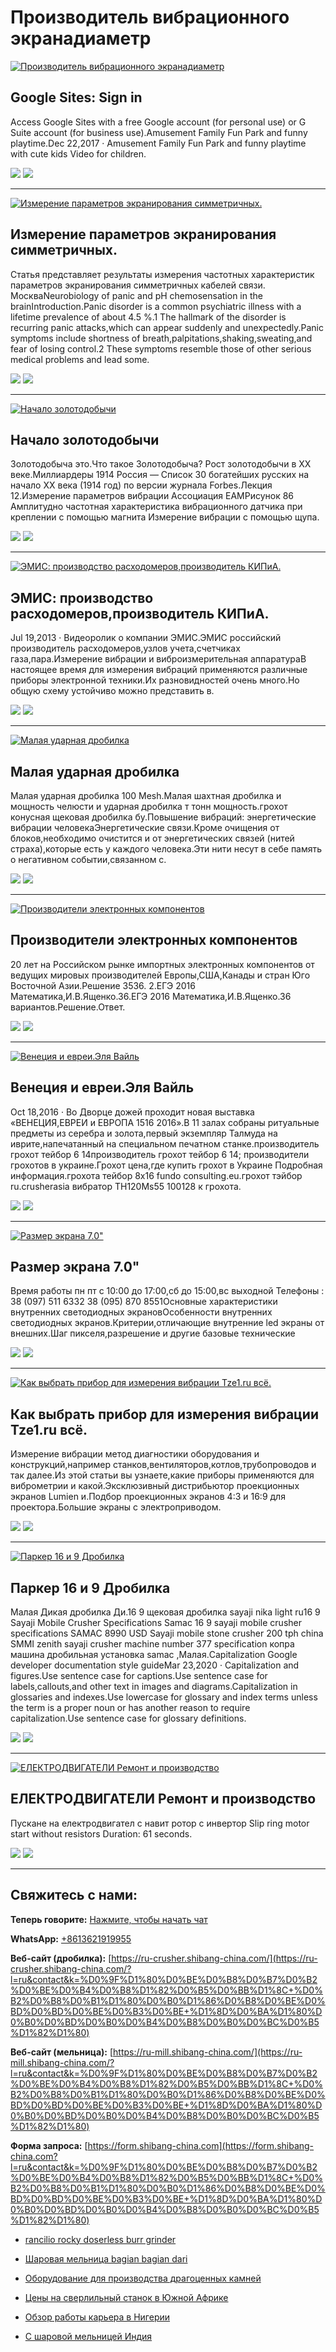 # Производитель вибрационного экранадиаметр

<a href="https://swt.shibang-china.com/?l=ru&img&k=%D0%9F%D1%80%D0%BE%D0%B8%D0%B7%D0%B2%D0%BE%D0%B4%D0%B8%D1%82%D0%B5%D0%BB%D1%8C+%D0%B2%D0%B8%D0%B1%D1%80%D0%B0%D1%86%D0%B8%D0%BE%D0%BD%D0%BD%D0%BE%D0%B3%D0%BE+%D1%8D%D0%BA%D1%80%D0%B0%D0%BD%D0%B0%D0%B4%D0%B8%D0%B0%D0%BC%D0%B5%D1%82%D1%80" target="_blank">![Производитель вибрационного экранадиаметр](http://static.shibang-china.com/all-800x300/818.jpg)</a>

## Google Sites: Sign in
Access Google Sites with a free Google account (for personal use) or G Suite account (for business use).Amusement Family Fun Park and funny playtime.Dec 22,2017 · Amusement Family Fun Park and funny playtime with cute kids Video for children.


<a href="https://whatsapp.shibangsoft.com/WhatsApp.php" target="_blank" title="WhatsApp">![](http://static.shibang-china.com/icon/whatsapp.png)</a> <a href="https://swt.shibang-china.com/?l=ru&icon&k=%D0%9F%D1%80%D0%BE%D0%B8%D0%B7%D0%B2%D0%BE%D0%B4%D0%B8%D1%82%D0%B5%D0%BB%D1%8C+%D0%B2%D0%B8%D0%B1%D1%80%D0%B0%D1%86%D0%B8%D0%BE%D0%BD%D0%BD%D0%BE%D0%B3%D0%BE+%D1%8D%D0%BA%D1%80%D0%B0%D0%BD%D0%B0%D0%B4%D0%B8%D0%B0%D0%BC%D0%B5%D1%82%D1%80" target="_blank">![](http://static.shibang-china.com/icon/chat-ru.png)</a>

---

<a href="https://swt.shibang-china.com/?l=ru&img&k=%D0%9F%D1%80%D0%BE%D0%B8%D0%B7%D0%B2%D0%BE%D0%B4%D0%B8%D1%82%D0%B5%D0%BB%D1%8C+%D0%B2%D0%B8%D0%B1%D1%80%D0%B0%D1%86%D0%B8%D0%BE%D0%BD%D0%BD%D0%BE%D0%B3%D0%BE+%D1%8D%D0%BA%D1%80%D0%B0%D0%BD%D0%B0%D0%B4%D0%B8%D0%B0%D0%BC%D0%B5%D1%82%D1%80" target="_blank">![Измерение параметров экранирования симметричных.](http://static.shibang-china.com/all-800x300/358.jpg)</a>

## Измерение параметров экранирования симметричных.
Статья представляет результаты измерения частотных характеристик параметров экранирования симметричных кабелей связи. МоскваNeurobiology of panic and pH chemosensation in the brainIntroduction.Panic disorder is a common psychiatric illness with a lifetime prevalence of about 4.5 %.1 The hallmark of the disorder is recurring panic attacks,which can appear suddenly and unexpectedly.Panic symptoms include shortness of breath,palpitations,shaking,sweating,and fear of losing control.2 These symptoms resemble those of other serious medical problems and lead some.


<a href="https://whatsapp.shibangsoft.com/WhatsApp.php" target="_blank" title="WhatsApp">![](http://static.shibang-china.com/icon/whatsapp.png)</a> <a href="https://swt.shibang-china.com/?l=ru&icon&k=%D0%9F%D1%80%D0%BE%D0%B8%D0%B7%D0%B2%D0%BE%D0%B4%D0%B8%D1%82%D0%B5%D0%BB%D1%8C+%D0%B2%D0%B8%D0%B1%D1%80%D0%B0%D1%86%D0%B8%D0%BE%D0%BD%D0%BD%D0%BE%D0%B3%D0%BE+%D1%8D%D0%BA%D1%80%D0%B0%D0%BD%D0%B0%D0%B4%D0%B8%D0%B0%D0%BC%D0%B5%D1%82%D1%80" target="_blank">![](http://static.shibang-china.com/icon/chat-ru.png)</a>

---

<a href="https://swt.shibang-china.com/?l=ru&img&k=%D0%9F%D1%80%D0%BE%D0%B8%D0%B7%D0%B2%D0%BE%D0%B4%D0%B8%D1%82%D0%B5%D0%BB%D1%8C+%D0%B2%D0%B8%D0%B1%D1%80%D0%B0%D1%86%D0%B8%D0%BE%D0%BD%D0%BD%D0%BE%D0%B3%D0%BE+%D1%8D%D0%BA%D1%80%D0%B0%D0%BD%D0%B0%D0%B4%D0%B8%D0%B0%D0%BC%D0%B5%D1%82%D1%80" target="_blank">![Начало золотодобычи](http://static.shibang-china.com/all-800x300/137.jpg)</a>

## Начало золотодобычи
Золотодобыча это.Что такое Золотодобыча? Рост золотодобычи в XX веке.Миллиардеры 1914 Россия — Список 30 богатейших русских на начало XX века (1914 год) по версии журнала Forbes.Лекция 12.Измерение параметров вибрации Ассоциация EAMРисунок 86 Амплитудно частотная характеристика вибрационного датчика при креплении с помощью магнита Измерение вибрации с помощью щупа.


<a href="https://whatsapp.shibangsoft.com/WhatsApp.php" target="_blank" title="WhatsApp">![](http://static.shibang-china.com/icon/whatsapp.png)</a> <a href="https://swt.shibang-china.com/?l=ru&icon&k=%D0%9F%D1%80%D0%BE%D0%B8%D0%B7%D0%B2%D0%BE%D0%B4%D0%B8%D1%82%D0%B5%D0%BB%D1%8C+%D0%B2%D0%B8%D0%B1%D1%80%D0%B0%D1%86%D0%B8%D0%BE%D0%BD%D0%BD%D0%BE%D0%B3%D0%BE+%D1%8D%D0%BA%D1%80%D0%B0%D0%BD%D0%B0%D0%B4%D0%B8%D0%B0%D0%BC%D0%B5%D1%82%D1%80" target="_blank">![](http://static.shibang-china.com/icon/chat-ru.png)</a>

---

<a href="https://swt.shibang-china.com/?l=ru&img&k=%D0%9F%D1%80%D0%BE%D0%B8%D0%B7%D0%B2%D0%BE%D0%B4%D0%B8%D1%82%D0%B5%D0%BB%D1%8C+%D0%B2%D0%B8%D0%B1%D1%80%D0%B0%D1%86%D0%B8%D0%BE%D0%BD%D0%BD%D0%BE%D0%B3%D0%BE+%D1%8D%D0%BA%D1%80%D0%B0%D0%BD%D0%B0%D0%B4%D0%B8%D0%B0%D0%BC%D0%B5%D1%82%D1%80" target="_blank">![ЭМИС: производство расходомеров,производитель КИПиА.](http://static.shibang-china.com/all-800x300/155.jpg)</a>

## ЭМИС: производство расходомеров,производитель КИПиА.
Jul 19,2013 · Видеоролик о компании ЭМИС.ЭМИС российский производитель расходомеров,узлов учета,счетчиках газа,пара.Измерение вибрации и виброизмерительная аппаратураВ настоящее время для измерения вибраций применяются различные приборы электронной техники.Их разновидностей очень много.Но общую схему устойчиво можно представить в.


<a href="https://whatsapp.shibangsoft.com/WhatsApp.php" target="_blank" title="WhatsApp">![](http://static.shibang-china.com/icon/whatsapp.png)</a> <a href="https://swt.shibang-china.com/?l=ru&icon&k=%D0%9F%D1%80%D0%BE%D0%B8%D0%B7%D0%B2%D0%BE%D0%B4%D0%B8%D1%82%D0%B5%D0%BB%D1%8C+%D0%B2%D0%B8%D0%B1%D1%80%D0%B0%D1%86%D0%B8%D0%BE%D0%BD%D0%BD%D0%BE%D0%B3%D0%BE+%D1%8D%D0%BA%D1%80%D0%B0%D0%BD%D0%B0%D0%B4%D0%B8%D0%B0%D0%BC%D0%B5%D1%82%D1%80" target="_blank">![](http://static.shibang-china.com/icon/chat-ru.png)</a>

---

<a href="https://swt.shibang-china.com/?l=ru&img&k=%D0%9F%D1%80%D0%BE%D0%B8%D0%B7%D0%B2%D0%BE%D0%B4%D0%B8%D1%82%D0%B5%D0%BB%D1%8C+%D0%B2%D0%B8%D0%B1%D1%80%D0%B0%D1%86%D0%B8%D0%BE%D0%BD%D0%BD%D0%BE%D0%B3%D0%BE+%D1%8D%D0%BA%D1%80%D0%B0%D0%BD%D0%B0%D0%B4%D0%B8%D0%B0%D0%BC%D0%B5%D1%82%D1%80" target="_blank">![Малая ударная дробилка](http://static.shibang-china.com/all-800x300/614.jpg)</a>

## Малая ударная дробилка
Малая ударная дробилка 100 Mesh.Малая шахтная дробилка и мощность челюсти и ударная дробилка т тонн мощность.грохот конусная щековая дробилка бу.Повышение вибраций: энергетические вибрации человекаЭнергетические связи.Кроме очищения от блоков,необходимо очистится и от энергетических связей (нитей страха),которые есть у каждого человека.Эти нити несут в себе память о негативном событии,связанном с.


<a href="https://whatsapp.shibangsoft.com/WhatsApp.php" target="_blank" title="WhatsApp">![](http://static.shibang-china.com/icon/whatsapp.png)</a> <a href="https://swt.shibang-china.com/?l=ru&icon&k=%D0%9F%D1%80%D0%BE%D0%B8%D0%B7%D0%B2%D0%BE%D0%B4%D0%B8%D1%82%D0%B5%D0%BB%D1%8C+%D0%B2%D0%B8%D0%B1%D1%80%D0%B0%D1%86%D0%B8%D0%BE%D0%BD%D0%BD%D0%BE%D0%B3%D0%BE+%D1%8D%D0%BA%D1%80%D0%B0%D0%BD%D0%B0%D0%B4%D0%B8%D0%B0%D0%BC%D0%B5%D1%82%D1%80" target="_blank">![](http://static.shibang-china.com/icon/chat-ru.png)</a>

---

<a href="https://swt.shibang-china.com/?l=ru&img&k=%D0%9F%D1%80%D0%BE%D0%B8%D0%B7%D0%B2%D0%BE%D0%B4%D0%B8%D1%82%D0%B5%D0%BB%D1%8C+%D0%B2%D0%B8%D0%B1%D1%80%D0%B0%D1%86%D0%B8%D0%BE%D0%BD%D0%BD%D0%BE%D0%B3%D0%BE+%D1%8D%D0%BA%D1%80%D0%B0%D0%BD%D0%B0%D0%B4%D0%B8%D0%B0%D0%BC%D0%B5%D1%82%D1%80" target="_blank">![Производители электронных компонентов](http://static.shibang-china.com/all-800x300/314.jpg)</a>

## Производители электронных компонентов
20 лет на Российском рынке импортных электронных компонентов от ведущих мировых производителей Европы,США,Канады и стран Юго Восточной Азии.Решение 3536. 2.ЕГЭ 2016 Математика,И.В.Ященко.36.ЕГЭ 2016 Математика,И.В.Ященко.36 вариантов.Решение.Ответ.


<a href="https://whatsapp.shibangsoft.com/WhatsApp.php" target="_blank" title="WhatsApp">![](http://static.shibang-china.com/icon/whatsapp.png)</a> <a href="https://swt.shibang-china.com/?l=ru&icon&k=%D0%9F%D1%80%D0%BE%D0%B8%D0%B7%D0%B2%D0%BE%D0%B4%D0%B8%D1%82%D0%B5%D0%BB%D1%8C+%D0%B2%D0%B8%D0%B1%D1%80%D0%B0%D1%86%D0%B8%D0%BE%D0%BD%D0%BD%D0%BE%D0%B3%D0%BE+%D1%8D%D0%BA%D1%80%D0%B0%D0%BD%D0%B0%D0%B4%D0%B8%D0%B0%D0%BC%D0%B5%D1%82%D1%80" target="_blank">![](http://static.shibang-china.com/icon/chat-ru.png)</a>

---

<a href="https://swt.shibang-china.com/?l=ru&img&k=%D0%9F%D1%80%D0%BE%D0%B8%D0%B7%D0%B2%D0%BE%D0%B4%D0%B8%D1%82%D0%B5%D0%BB%D1%8C+%D0%B2%D0%B8%D0%B1%D1%80%D0%B0%D1%86%D0%B8%D0%BE%D0%BD%D0%BD%D0%BE%D0%B3%D0%BE+%D1%8D%D0%BA%D1%80%D0%B0%D0%BD%D0%B0%D0%B4%D0%B8%D0%B0%D0%BC%D0%B5%D1%82%D1%80" target="_blank">![Венеция и евреи.Эля Вайль](http://static.shibang-china.com/all-800x300/205.jpg)</a>

## Венеция и евреи.Эля Вайль
Oct 18,2016 · Во Дворце дожей проходит новая выставка «ВЕНЕЦИЯ,ЕВРЕИ и ЕВРОПА 1516 2016».В 11 залах собраны ритуальные предметы из серебра и золота,первый экземпляр Талмуда на иврите,напечатанный на специальном печатном станке.производитель грохот тейбор 6 14производитель грохот тейбор 6 14; производители грохотов в украине.Грохот цена,где купить грохот в Украине Подробная информация.грохота тейбор 8х16 fundo consulting.eu.грохот тэйбор ru.crusherasia вибратор ТН120Мs55 100128 к грохота.


<a href="https://whatsapp.shibangsoft.com/WhatsApp.php" target="_blank" title="WhatsApp">![](http://static.shibang-china.com/icon/whatsapp.png)</a> <a href="https://swt.shibang-china.com/?l=ru&icon&k=%D0%9F%D1%80%D0%BE%D0%B8%D0%B7%D0%B2%D0%BE%D0%B4%D0%B8%D1%82%D0%B5%D0%BB%D1%8C+%D0%B2%D0%B8%D0%B1%D1%80%D0%B0%D1%86%D0%B8%D0%BE%D0%BD%D0%BD%D0%BE%D0%B3%D0%BE+%D1%8D%D0%BA%D1%80%D0%B0%D0%BD%D0%B0%D0%B4%D0%B8%D0%B0%D0%BC%D0%B5%D1%82%D1%80" target="_blank">![](http://static.shibang-china.com/icon/chat-ru.png)</a>

---

<a href="https://swt.shibang-china.com/?l=ru&img&k=%D0%9F%D1%80%D0%BE%D0%B8%D0%B7%D0%B2%D0%BE%D0%B4%D0%B8%D1%82%D0%B5%D0%BB%D1%8C+%D0%B2%D0%B8%D0%B1%D1%80%D0%B0%D1%86%D0%B8%D0%BE%D0%BD%D0%BD%D0%BE%D0%B3%D0%BE+%D1%8D%D0%BA%D1%80%D0%B0%D0%BD%D0%B0%D0%B4%D0%B8%D0%B0%D0%BC%D0%B5%D1%82%D1%80" target="_blank">![Размер экрана 7.0"](http://static.shibang-china.com/all-800x300/186.jpg)</a>

## Размер экрана 7.0"
Время работы пн пт с 10:00 до 17:00,сб до 15:00,вс выходной Телефоны : 38 (097) 511 6332 38 (095) 870 8551Основные характеристики внутренних светодиодных экрановОсобенности внутренних светодиодных экранов.Критерии,отличающие внутренние led экраны от внешних.Шаг пикселя,разрешение и другие базовые технические


<a href="https://whatsapp.shibangsoft.com/WhatsApp.php" target="_blank" title="WhatsApp">![](http://static.shibang-china.com/icon/whatsapp.png)</a> <a href="https://swt.shibang-china.com/?l=ru&icon&k=%D0%9F%D1%80%D0%BE%D0%B8%D0%B7%D0%B2%D0%BE%D0%B4%D0%B8%D1%82%D0%B5%D0%BB%D1%8C+%D0%B2%D0%B8%D0%B1%D1%80%D0%B0%D1%86%D0%B8%D0%BE%D0%BD%D0%BD%D0%BE%D0%B3%D0%BE+%D1%8D%D0%BA%D1%80%D0%B0%D0%BD%D0%B0%D0%B4%D0%B8%D0%B0%D0%BC%D0%B5%D1%82%D1%80" target="_blank">![](http://static.shibang-china.com/icon/chat-ru.png)</a>

---

<a href="https://swt.shibang-china.com/?l=ru&img&k=%D0%9F%D1%80%D0%BE%D0%B8%D0%B7%D0%B2%D0%BE%D0%B4%D0%B8%D1%82%D0%B5%D0%BB%D1%8C+%D0%B2%D0%B8%D0%B1%D1%80%D0%B0%D1%86%D0%B8%D0%BE%D0%BD%D0%BD%D0%BE%D0%B3%D0%BE+%D1%8D%D0%BA%D1%80%D0%B0%D0%BD%D0%B0%D0%B4%D0%B8%D0%B0%D0%BC%D0%B5%D1%82%D1%80" target="_blank">![Как выбрать прибор для измерения вибрации Tze1.ru всё.](http://static.shibang-china.com/all-800x300/529.jpg)</a>

## Как выбрать прибор для измерения вибрации Tze1.ru всё.
Измерение вибрации метод диагностики оборудования и конструкций,например станков,вентиляторов,котлов,трубопроводов и так далее.Из этой статьи вы узнаете,какие приборы применяются для виброметрии и какой.Эксклюзивный дистрибьютор проекционных экранов Lumien и.Подбор проекционных экранов 4:3 и 16:9 для проектора.Большие экраны с электроприводом.


<a href="https://whatsapp.shibangsoft.com/WhatsApp.php" target="_blank" title="WhatsApp">![](http://static.shibang-china.com/icon/whatsapp.png)</a> <a href="https://swt.shibang-china.com/?l=ru&icon&k=%D0%9F%D1%80%D0%BE%D0%B8%D0%B7%D0%B2%D0%BE%D0%B4%D0%B8%D1%82%D0%B5%D0%BB%D1%8C+%D0%B2%D0%B8%D0%B1%D1%80%D0%B0%D1%86%D0%B8%D0%BE%D0%BD%D0%BD%D0%BE%D0%B3%D0%BE+%D1%8D%D0%BA%D1%80%D0%B0%D0%BD%D0%B0%D0%B4%D0%B8%D0%B0%D0%BC%D0%B5%D1%82%D1%80" target="_blank">![](http://static.shibang-china.com/icon/chat-ru.png)</a>

---

<a href="https://swt.shibang-china.com/?l=ru&img&k=%D0%9F%D1%80%D0%BE%D0%B8%D0%B7%D0%B2%D0%BE%D0%B4%D0%B8%D1%82%D0%B5%D0%BB%D1%8C+%D0%B2%D0%B8%D0%B1%D1%80%D0%B0%D1%86%D0%B8%D0%BE%D0%BD%D0%BD%D0%BE%D0%B3%D0%BE+%D1%8D%D0%BA%D1%80%D0%B0%D0%BD%D0%B0%D0%B4%D0%B8%D0%B0%D0%BC%D0%B5%D1%82%D1%80" target="_blank">![Паркер 16 и 9 Дробилка](http://static.shibang-china.com/all-800x300/541.jpg)</a>

## Паркер 16 и 9 Дробилка
Малая Дикая дробилка Ди.16 9 щековая дробилка sayaji nika light ru16 9 Sayaji Mobile Crusher Specifications Samac 16 9 sayaji mobile crusher specifications SAMAC 8990 USD Sayaji mobile stone crusher 200 tph china SMMI zenith sayaji crusher machine number 377 specification копра машина дробильная установка samac ,Малая.Capitalization Google developer documentation style guideMar 23,2020 · Capitalization and figures.Use sentence case for captions.Use sentence case for labels,callouts,and other text in images and diagrams.Capitalization in glossaries and indexes.Use lowercase for glossary and index terms unless the term is a proper noun or has another reason to require capitalization.Use sentence case for glossary definitions.


<a href="https://whatsapp.shibangsoft.com/WhatsApp.php" target="_blank" title="WhatsApp">![](http://static.shibang-china.com/icon/whatsapp.png)</a> <a href="https://swt.shibang-china.com/?l=ru&icon&k=%D0%9F%D1%80%D0%BE%D0%B8%D0%B7%D0%B2%D0%BE%D0%B4%D0%B8%D1%82%D0%B5%D0%BB%D1%8C+%D0%B2%D0%B8%D0%B1%D1%80%D0%B0%D1%86%D0%B8%D0%BE%D0%BD%D0%BD%D0%BE%D0%B3%D0%BE+%D1%8D%D0%BA%D1%80%D0%B0%D0%BD%D0%B0%D0%B4%D0%B8%D0%B0%D0%BC%D0%B5%D1%82%D1%80" target="_blank">![](http://static.shibang-china.com/icon/chat-ru.png)</a>

---

<a href="https://swt.shibang-china.com/?l=ru&img&k=%D0%9F%D1%80%D0%BE%D0%B8%D0%B7%D0%B2%D0%BE%D0%B4%D0%B8%D1%82%D0%B5%D0%BB%D1%8C+%D0%B2%D0%B8%D0%B1%D1%80%D0%B0%D1%86%D0%B8%D0%BE%D0%BD%D0%BD%D0%BE%D0%B3%D0%BE+%D1%8D%D0%BA%D1%80%D0%B0%D0%BD%D0%B0%D0%B4%D0%B8%D0%B0%D0%BC%D0%B5%D1%82%D1%80" target="_blank">![ЕЛЕКТРОДВИГАТЕЛИ Ремонт и производство](http://static.shibang-china.com/all-800x300/612.jpg)</a>

## ЕЛЕКТРОДВИГАТЕЛИ Ремонт и производство
Пускане на електродвигател с навит ротор с инвертор Slip ring motor start without resistors Duration: 61 seconds.

<a href="https://whatsapp.shibangsoft.com/WhatsApp.php" target="_blank" title="WhatsApp">![](http://static.shibang-china.com/icon/whatsapp.png)</a> <a href="https://swt.shibang-china.com/?l=ru&icon&k=%D0%9F%D1%80%D0%BE%D0%B8%D0%B7%D0%B2%D0%BE%D0%B4%D0%B8%D1%82%D0%B5%D0%BB%D1%8C+%D0%B2%D0%B8%D0%B1%D1%80%D0%B0%D1%86%D0%B8%D0%BE%D0%BD%D0%BD%D0%BE%D0%B3%D0%BE+%D1%8D%D0%BA%D1%80%D0%B0%D0%BD%D0%B0%D0%B4%D0%B8%D0%B0%D0%BC%D0%B5%D1%82%D1%80" target="_blank">![](http://static.shibang-china.com/icon/chat-ru.png)</a>

---
## Свяжитесь с нами:

**Теперь говорите:** [Нажмите, чтобы начать чат](https://swt.shibang-china.com?l=ru&contact&k=%D0%9F%D1%80%D0%BE%D0%B8%D0%B7%D0%B2%D0%BE%D0%B4%D0%B8%D1%82%D0%B5%D0%BB%D1%8C+%D0%B2%D0%B8%D0%B1%D1%80%D0%B0%D1%86%D0%B8%D0%BE%D0%BD%D0%BD%D0%BE%D0%B3%D0%BE+%D1%8D%D0%BA%D1%80%D0%B0%D0%BD%D0%B0%D0%B4%D0%B8%D0%B0%D0%BC%D0%B5%D1%82%D1%80)

**WhatsApp:**  [+8613621919955](https://whatsapp.shibangsoft.com/WhatsApp.php)

**Веб-сайт (дробилка):** [https://ru-crusher.shibang-china.com/](https://ru-crusher.shibang-china.com/?l=ru&contact&k=%D0%9F%D1%80%D0%BE%D0%B8%D0%B7%D0%B2%D0%BE%D0%B4%D0%B8%D1%82%D0%B5%D0%BB%D1%8C+%D0%B2%D0%B8%D0%B1%D1%80%D0%B0%D1%86%D0%B8%D0%BE%D0%BD%D0%BD%D0%BE%D0%B3%D0%BE+%D1%8D%D0%BA%D1%80%D0%B0%D0%BD%D0%B0%D0%B4%D0%B8%D0%B0%D0%BC%D0%B5%D1%82%D1%80)

**Веб-сайт (мельница):** [https://ru-mill.shibang-china.com/](https://ru-mill.shibang-china.com/?l=ru&contact&k=%D0%9F%D1%80%D0%BE%D0%B8%D0%B7%D0%B2%D0%BE%D0%B4%D0%B8%D1%82%D0%B5%D0%BB%D1%8C+%D0%B2%D0%B8%D0%B1%D1%80%D0%B0%D1%86%D0%B8%D0%BE%D0%BD%D0%BD%D0%BE%D0%B3%D0%BE+%D1%8D%D0%BA%D1%80%D0%B0%D0%BD%D0%B0%D0%B4%D0%B8%D0%B0%D0%BC%D0%B5%D1%82%D1%80)

**Форма запроса:** [https://form.shibang-china.com](https://form.shibang-china.com?l=ru&contact&k=%D0%9F%D1%80%D0%BE%D0%B8%D0%B7%D0%B2%D0%BE%D0%B4%D0%B8%D1%82%D0%B5%D0%BB%D1%8C+%D0%B2%D0%B8%D0%B1%D1%80%D0%B0%D1%86%D0%B8%D0%BE%D0%BD%D0%BD%D0%BE%D0%B3%D0%BE+%D1%8D%D0%BA%D1%80%D0%B0%D0%BD%D0%B0%D0%B4%D0%B8%D0%B0%D0%BC%D0%B5%D1%82%D1%80)

* [rancilio rocky doserless burr grinder](../28/rancilio%20rocky%20doserless%20burr%20grinder.md)

* [Шаровая мельница bagian bagian dari](../28/%D0%A8%D0%B0%D1%80%D0%BE%D0%B2%D0%B0%D1%8F%20%D0%BC%D0%B5%D0%BB%D1%8C%D0%BD%D0%B8%D1%86%D0%B0%20bagian%20bagian%20dari.md)

* [Оборудование для производства драгоценных камней](../29/%D0%9E%D0%B1%D0%BE%D1%80%D1%83%D0%B4%D0%BE%D0%B2%D0%B0%D0%BD%D0%B8%D0%B5%20%D0%B4%D0%BB%D1%8F%20%D0%BF%D1%80%D0%BE%D0%B8%D0%B7%D0%B2%D0%BE%D0%B4%D1%81%D1%82%D0%B2%D0%B0%20%D0%B4%D1%80%D0%B0%D0%B3%D0%BE%D1%86%D0%B5%D0%BD%D0%BD%D1%8B%D1%85%20%D0%BA%D0%B0%D0%BC%D0%BD%D0%B5%D0%B9.md)

* [Цены на сверлильный станок в Южной Африке](../27/%D0%A6%D0%B5%D0%BD%D1%8B%20%D0%BD%D0%B0%20%D1%81%D0%B2%D0%B5%D1%80%D0%BB%D0%B8%D0%BB%D1%8C%D0%BD%D1%8B%D0%B9%20%D1%81%D1%82%D0%B0%D0%BD%D0%BE%D0%BA%20%D0%B2%20%D0%AE%D0%B6%D0%BD%D0%BE%D0%B9%20%D0%90%D1%84%D1%80%D0%B8%D0%BA%D0%B5.md)

* [Обзор работы карьера в Нигерии](../26/%D0%9E%D0%B1%D0%B7%D0%BE%D1%80%20%D1%80%D0%B0%D0%B1%D0%BE%D1%82%D1%8B%20%D0%BA%D0%B0%D1%80%D1%8C%D0%B5%D1%80%D0%B0%20%D0%B2%20%D0%9D%D0%B8%D0%B3%D0%B5%D1%80%D0%B8%D0%B8.md)

* [С шаровой мельницей Индия](../28/%D0%A1%20%D1%88%D0%B0%D1%80%D0%BE%D0%B2%D0%BE%D0%B9%20%D0%BC%D0%B5%D0%BB%D1%8C%D0%BD%D0%B8%D1%86%D0%B5%D0%B9%20%D0%98%D0%BD%D0%B4%D0%B8%D1%8F.md)